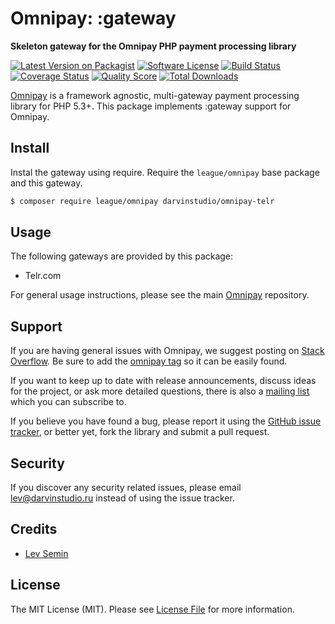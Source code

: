 # Omnipay: :gateway

**Skeleton gateway for the Omnipay PHP payment processing library**

[![Latest Version on Packagist](https://img.shields.io/packagist/v/darvinstudio/omnipay-telr.svg?style=flat-square)](https://packagist.org/packages/darvinstudio/omnipay-:gateway)
[![Software License](https://img.shields.io/badge/license-MIT-brightgreen.svg?style=flat-square)](LICENSE.md)
[![Build Status](https://img.shields.io/travis/darvinstudio/omnipay-:gateway/master.svg?style=flat-square)](https://travis-ci.org/darvinstudio/omnipay-:gateway)
[![Coverage Status](https://img.shields.io/scrutinizer/coverage/g/darvinstudio/omnipay-:gateway.svg?style=flat-square)](https://scrutinizer-ci.com/g/darvinstudio/omnipay-:gateway/code-structure)
[![Quality Score](https://img.shields.io/scrutinizer/g/darvinstudio/omnipay-:gateway.svg?style=flat-square)](https://scrutinizer-ci.com/g/darvinstudio/omnipay-:gateway)
[![Total Downloads](https://img.shields.io/packagist/dt/darvinstudio/omnipay-:gateway.svg?style=flat-square)](https://packagist.org/packages/darvinstudio/omnipay-:gateway)


[Omnipay](https://github.com/thephpleague/omnipay) is a framework agnostic, multi-gateway payment
processing library for PHP 5.3+. This package implements :gateway support for Omnipay.

## Install

Instal the gateway using require. Require the `league/omnipay` base package and this gateway.

``` bash
$ composer require league/omnipay darvinstudio/omnipay-telr
```

## Usage

The following gateways are provided by this package:

 * Telr.com

For general usage instructions, please see the main [Omnipay](https://github.com/thephpleague/omnipay) repository.

## Support

If you are having general issues with Omnipay, we suggest posting on
[Stack Overflow](http://stackoverflow.com/). Be sure to add the
[omnipay tag](http://stackoverflow.com/questions/tagged/omnipay) so it can be easily found.

If you want to keep up to date with release announcements, discuss ideas for the project,
or ask more detailed questions, there is also a [mailing list](https://groups.google.com/forum/#!forum/omnipay) which
you can subscribe to.

If you believe you have found a bug, please report it using the [GitHub issue tracker](https://github.com/darvinstudio/omnipay-telr/issues),
or better yet, fork the library and submit a pull request.


## Security

If you discover any security related issues, please email lev@darvinstudio.ru instead of using the issue tracker.

## Credits

- [Lev Semin](https://github.com/semin-lev)

## License

The MIT License (MIT). Please see [License File](LICENSE.md) for more information.